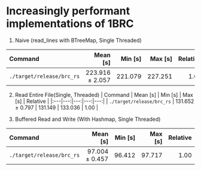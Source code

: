 # Increasingly performant implementations of 1BRC

1. Naive (read_lines with BTreeMap, Single Threaded) 

| Command | Mean [s] | Min [s] | Max [s] | Relative |
|:---|---:|---:|---:|---:|
| `./target/release/brc_rs` | 223.916 ± 2.057 | 221.079 | 227.251 | 1.00 |

2. Read Entire File(Single, Threaded)
| Command | Mean [s] | Min [s] | Max [s] | Relative |
|:---|---:|---:|---:|---:|
| `./target/release/brc_rs` | 131.652 ± 0.797 | 131.149 | 133.036 | 1.00 |

3. Buffered Read and Write (With Hashmap, Single Threaded)

| Command | Mean [s] | Min [s] | Max [s] | Relative |
|:---|---:|---:|---:|---:|
| `./target/release/brc_rs` | 97.004 ± 0.457 | 96.412 | 97.717 | 1.00 |
